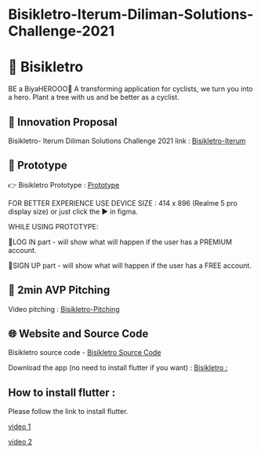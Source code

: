 # Bisikletro-Iterum-Diliman-Solutions-Challenge-2021

# 🚴 Bisikletro 

BE a BiyaHEROOO🦸
A transforming application for cyclists, we turn you into a hero. Plant a tree with us and be better as a cyclist.

## 📌 Innovation Proposal

Bisikletro- Iterum Diliman Solutions Challenge 2021 link : [Bisikletro-Iterum](#) 


## 📌 Prototype
👉 Bisikletro Prototype  : [Prototype](https://www.figma.com/file/TYNJDs3V3E5ORQso2v6JN8/Bisikletro?node-id=0%3A1) 

FOR BETTER EXPERIENCE USE DEVICE SIZE : 414 x 896 (Realme 5 pro display size) or just click the ▶️ in figma.

WHILE USING PROTOTYPE:
 
📌LOG IN part - will show what will happen if the user has a PREMIUM account.

📌SIGN UP part - will show what will happen if the user has a FREE account.


## 📌 2min AVP Pitching
Video pitching : [Bisikletro-Pitching](https://www.youtube.com/watch?v=dr9YJeUZ8h0)



## 🌐 Website and Source Code 
Bisikletro source code - [Bisikletro Source Code](https://github.com/NeekoNeeko/Bisikletro-Iterum-Diliman-Solutions-Challenge-2021)

Download the app (no need to install flutter if you want) : [Bisikletro : ]( https://bisikletro.df.r.appspot.com/?fbclid=IwAR2-BSjoKu4N9h_v5_6dDpJqciLmeO7mnw3E3qIV__lJBt9v2eGMLdlEiFE)

## How to install flutter : 
Please follow the link  to install flutter.

[video 1](https://www.youtube.com/watch?v=Z2ugnpCQuyw)

[video 2](https://www.youtube.com/watch?v=8YlJ9RjdpkA)


